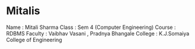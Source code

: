 
# Mitalis
Name : Mitali Sharma
Class : Sem 4 (Computer Engineering)
Course : RDBMS
Faculty : Vaibhav Vasani , Pradnya Bhangale
College : K.J.Somaiya College of Engineering

